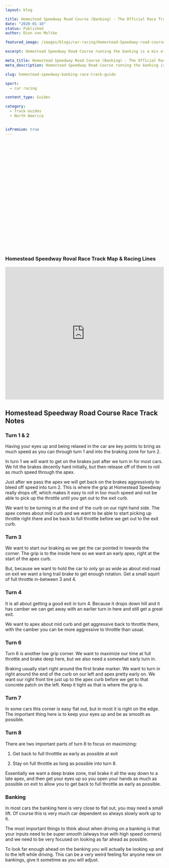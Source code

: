 ```yaml
---
layout: blog

title: Homestead Speedway Road Course (Banking) - The Official Race Track Guide
date: "2020-01-10"
status: Published
author: Dion von Moltke

featured_image: /images/blogs/car-racing/Homestead-Speedway-road-course-banking.jpg

excerpt: Homestead Speedway Road Course running the banking is a mix of high speed and low speed challenges.  At Homestead the grip is low which makes car placement even more critical.  Find out the fast lines around Homestead here.

meta_title: Homestead Speedway Road Course (Banking) - The Official Race Track Guide
meta_description: Homestead Speedway Road Course running the banking is a mix of high speed and low speed challenges.  At Homestead the grip is low which makes car placement even more critical.  Find out the fast lines around Homestead here.

slug: homestead-speedway-banking-race-track-guide

sport:
  - car racing

content_type: Guides

category:
  - Track Guides
  - North America


isPremium: true
---
```


<code><div id="vidalytics_embed_KIXZvRvjCabRUrjP" style="width: 100%; position:relative; padding-top: 56.25%;"></div>

<script type="text/javascript">
(function (v, i, d, a, l, y, t, c, s) {
    y='_'+d.toLowerCase();c=d+'L';if(!v[d]){v[d]={};}if(!v[c]){v[c]={};}if(!v[y]){v[y]={};}var vl='Loader',vli=v[y][vl],vsl=v[c][vl + 'Script'],vlf=v[c][vl + 'Loaded'],ve='Embed';
    if (!vsl){vsl=function(u,cb){
        if(t){cb();return;}s=i.createElement("script");s.type="text/javascript";s.async=1;s.src=u;
        if(s.readyState){s.onreadystatechange=function(){if(s.readyState==="loaded"||s.readyState=="complete"){s.onreadystatechange=null;vlf=1;cb();}};}else{s.onload=function(){vlf=1;cb();};}
        i.getElementsByTagName("head")[0].appendChild(s);
    };}
    vsl(l+'loader.min.js',function(){if(!vli){var vlc=v[c][vl];vli=new vlc();}vli.loadScript(l+'player.min.js',function(){var vec=v[d][ve];t=new vec();t.run(a);});});
})(window, document, 'Vidalytics', 'vidalytics_embed_KIXZvRvjCabRUrjP', 'https://quick.vidalytics.com/embeds/GSfAhrqe/KIXZvRvjCabRUrjP/');
</script>
</code>

### Homestead Speedway Roval Race Track Map & Racing Lines

<iframe title="Blog iFrame" src="https://open-racer.com/embed#/6QsRVprJUtZwreniPDuC"
                             style="height: 420px; width: 100%; border: 0"></iframe>

## Homestead Speedway Road Course Race Track Notes

### Turn 1 & 2

Having your eyes up and being relaxed in the car are key points to bring as much speed as you can through turn 1 and into the braking zone for turn 2.

In turn 1 we will want to get on the brakes just after we turn in for most cars. We hit the brakes decently hard initially, but then release off of them to roll as much speed through the apex.

Just after we pass the apex we will get back on the brakes aggressively to bleed off speed into turn 2. This is where the grip at Homestead Speedway really drops off, which makes it easy to roll in too much speed and not be able to pick up the throttle until you get out to the exit curb.

We want to be turning in at the end of the curb on our right hand side. The apex comes about mid curb and we want to be able to start picking up throttle right there and be back to full throttle before we get out to the exit curb.

### Turn 3

We want to start our braking as we get the car pointed in towards the corner. The grip is to the inside here so we want an early apex, right at the start of the apex curb.

But, because we want to hold the car to only go as wide as about mid road on exit we want a long trail brake to get enough rotation. Get a small squirt of full throttle in-between 3 and 4.

### Turn 4

It is all about getting a good exit in turn 4. Because it drops down hill and it has camber we can get away with an earlier turn in here and still get a great exit.

We want to apex about mid curb and get aggressive back to throttle there, with the camber you can be more aggressive to throttle than usual.

### Turn 6

Turn 6 is another low grip corner. We want to maximize our time at full throttle and brake deep here, but we also need a somewhat early turn in.

Braking usually start right around the first brake marker. We want to turn in right around the end of the curb on our left and apex pretty early on. We want our right front tire just up to the apex curb before we get to that concrete patch on the left. Keep it tight as that is where the grip is.

### Turn 7

In some cars this corner is easy flat out, but in most it is right on the edge. The important thing here is to keep your eyes up and be as smooth as possible.

### Turn 8

There are two important parts of turn 8 to focus on maximizing:

1. Get back to full throtttle as early as possible at exit

2. Stay on full throttle as long as possible into turn 8.

Essentially we want a deep brake zone, trail brake it all the way down to a late apex, and then get your eyes up so you open your hands as much as possible on exit to allow you to get back to full throttle as early as possible.

### Banking

In most cars the banking here is very close to flat out, you may need a small lift. Of course this is very much car dependent so always slowly work up to it.

The most important things to think about when driving on a banking is that your inputs need to be super smooth (always true with high speed corners) and we need to be very focused on looking as far ahead as possible.

To look far enough ahead on the banking you will actually be looking up and to the left while driving. This can be a very weird feeling for anyone new on bankings, give it sometime as you will adjust.
